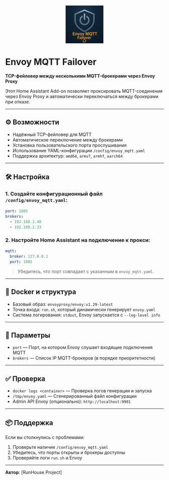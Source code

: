 <p align="center">
  <img src="https://github.com/7290903/addon-repository/blob/main/envoy-mqtt/logo.png" alt="Envoy MQTT Failover by RunHouse" width="120" />
</p>

# Envoy MQTT Failover

**TCP-фейловер между несколькими MQTT-брокерами через Envoy Proxy**

Этот Home Assistant Add-on позволяет проксировать MQTT-соединения через Envoy Proxy и автоматически переключаться между брокерами при отказе.

---

## ⚙️ Возможности

- Надёжный TCP-фейловер для MQTT
- Автоматическое переключение между брокерами
- Установка пользовательского порта прослушивания
- Использование YAML-конфигурации `/config/envoy_mqtt.yaml`
- Поддержка архитектур: `amd64`, `armv7`, `armhf`, `aarch64`

---

## 🛠️ Настройка

### 1. Создайте конфигурационный файл `/config/envoy_mqtt.yaml`:

```yaml
port: 1885
brokers:
  - 192.168.2.48
  - 192.168.2.33
```

### 2. Настройте Home Assistant на подключение к прокси:

```yaml
mqtt:
  broker: 127.0.0.1
  port: 1885
```

> Убедитесь, что порт совпадает с указанным в `envoy_mqtt.yaml`.

---

## 🐋 Docker и структура

- Базовый образ: `envoyproxy/envoy:v1.29-latest`
- Точка входа: `run.sh`, который динамически генерирует `envoy.yaml`
- Система логирования: `stdout`, Envoy запускается с `--log-level info`

---

## 🔧 Параметры

- `port` — Порт, на котором Envoy слушает входящие подключения MQTT
- `brokers` — Список IP MQTT-брокеров (в порядке приоритетности)

---

## ✅ Проверка

- `docker logs <container>` — Проверка логов генерации и запуска
- `/tmp/envoy.yaml` — Сгенерированный файл конфигурации
- Admin API Envoy (опционально): `http://localhost:9901`

---

## 📦 Поддержка

Если вы столкнулись с проблемами:
1. Проверьте наличие `/config/envoy_mqtt.yaml`
2. Убедитесь, что порты открыты и брокеры доступны
3. Проверяйте логи `run.sh` и Envoy

---

**Автор**: [RunHouse Project]
